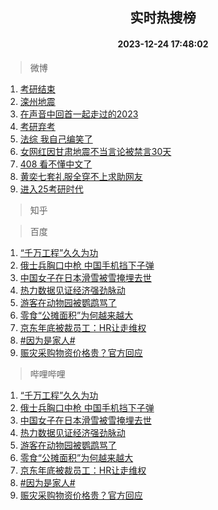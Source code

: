 <div align="center"><h2>实时热搜榜</h2><h4>2023-12-24 17:48:02</h4></div>

> 微博  

1. [考研结束](https://s.weibo.com/weibo?q=%E8%80%83%E7%A0%94%E7%BB%93%E6%9D%9F&t=31&band_rank=1&Refer=top)<br />
2. [滦州地震](https://s.weibo.com/weibo?q=%E6%BB%A6%E5%B7%9E%E5%9C%B0%E9%9C%87&t=31&band_rank=2&Refer=top)<br />
3. [在声音中回首一起走过的2023](https://s.weibo.com/weibo?q=%23%E5%9C%A8%E5%A3%B0%E9%9F%B3%E4%B8%AD%E5%9B%9E%E9%A6%96%E4%B8%80%E8%B5%B7%E8%B5%B0%E8%BF%87%E7%9A%842023%23&t=31&band_rank=3&Refer=top)<br />
4. [考研弃考](https://s.weibo.com/weibo?q=%E8%80%83%E7%A0%94%E5%BC%83%E8%80%83&t=31&band_rank=4&Refer=top)<br />
5. [法综 我自己编笑了](https://s.weibo.com/weibo?q=%E6%B3%95%E7%BB%BC%20%E6%88%91%E8%87%AA%E5%B7%B1%E7%BC%96%E7%AC%91%E4%BA%86&t=31&band_rank=5&Refer=top)<br />
6. [女网红因甘肃地震不当言论被禁言30天](https://s.weibo.com/weibo?q=%23%E5%A5%B3%E7%BD%91%E7%BA%A2%E5%9B%A0%E7%94%98%E8%82%83%E5%9C%B0%E9%9C%87%E4%B8%8D%E5%BD%93%E8%A8%80%E8%AE%BA%E8%A2%AB%E7%A6%81%E8%A8%8030%E5%A4%A9%23&t=31&band_rank=6&Refer=top)<br />
7. [408 看不懂中文了](https://s.weibo.com/weibo?q=408%20%E7%9C%8B%E4%B8%8D%E6%87%82%E4%B8%AD%E6%96%87%E4%BA%86&t=31&band_rank=7&Refer=top)<br />
8. [黄奕七套礼服全穿不上求助网友](https://s.weibo.com/weibo?q=%23%E9%BB%84%E5%A5%95%E4%B8%83%E5%A5%97%E7%A4%BC%E6%9C%8D%E5%85%A8%E7%A9%BF%E4%B8%8D%E4%B8%8A%E6%B1%82%E5%8A%A9%E7%BD%91%E5%8F%8B%23&t=31&band_rank=8&Refer=top)<br />
9. [进入25考研时代](https://s.weibo.com/weibo?q=%E8%BF%9B%E5%85%A525%E8%80%83%E7%A0%94%E6%97%B6%E4%BB%A3&t=31&band_rank=9&Refer=top)<br />

> 知乎  


> 百度  

1. [“千万工程”久久为功](https://www.baidu.com/s?wd=%E2%80%9C%E5%8D%83%E4%B8%87%E5%B7%A5%E7%A8%8B%E2%80%9D%E4%B9%85%E4%B9%85%E4%B8%BA%E5%8A%9F&sa=fyb_news&rsv_dl=fyb_news)<br />
2. [俄士兵胸口中枪 中国手机挡下子弹](https://www.baidu.com/s?wd=%E4%BF%84%E5%A3%AB%E5%85%B5%E8%83%B8%E5%8F%A3%E4%B8%AD%E6%9E%AA+%E4%B8%AD%E5%9B%BD%E6%89%8B%E6%9C%BA%E6%8C%A1%E4%B8%8B%E5%AD%90%E5%BC%B9&sa=fyb_news&rsv_dl=fyb_news)<br />
3. [中国女子在日本滑雪被雪掩埋去世](https://www.baidu.com/s?wd=%E4%B8%AD%E5%9B%BD%E5%A5%B3%E5%AD%90%E5%9C%A8%E6%97%A5%E6%9C%AC%E6%BB%91%E9%9B%AA%E8%A2%AB%E9%9B%AA%E6%8E%A9%E5%9F%8B%E5%8E%BB%E4%B8%96&sa=fyb_news&rsv_dl=fyb_news)<br />
4. [热力数据见证经济强劲脉动](https://www.baidu.com/s?wd=%E7%83%AD%E5%8A%9B%E6%95%B0%E6%8D%AE%E8%A7%81%E8%AF%81%E7%BB%8F%E6%B5%8E%E5%BC%BA%E5%8A%B2%E8%84%89%E5%8A%A8&sa=fyb_news&rsv_dl=fyb_news)<br />
5. [游客在动物园被鹦鹉骂了](https://www.baidu.com/s?wd=%E6%B8%B8%E5%AE%A2%E5%9C%A8%E5%8A%A8%E7%89%A9%E5%9B%AD%E8%A2%AB%E9%B9%A6%E9%B9%89%E9%AA%82%E4%BA%86&sa=fyb_news&rsv_dl=fyb_news)<br />
6. [零食“公摊面积”为何越来越大](https://www.baidu.com/s?wd=%E9%9B%B6%E9%A3%9F%E2%80%9C%E5%85%AC%E6%91%8A%E9%9D%A2%E7%A7%AF%E2%80%9D%E4%B8%BA%E4%BD%95%E8%B6%8A%E6%9D%A5%E8%B6%8A%E5%A4%A7&sa=fyb_news&rsv_dl=fyb_news)<br />
7. [京东年底被裁员工：HR让走维权](https://www.baidu.com/s?wd=%E4%BA%AC%E4%B8%9C%E5%B9%B4%E5%BA%95%E8%A2%AB%E8%A3%81%E5%91%98%E5%B7%A5%EF%BC%9AHR%E8%AE%A9%E8%B5%B0%E7%BB%B4%E6%9D%83&sa=fyb_news&rsv_dl=fyb_news)<br />
8. [#因为是家人#](https://www.baidu.com/s?wd=%23%E5%9B%A0%E4%B8%BA%E6%98%AF%E5%AE%B6%E4%BA%BA%23&sa=fyb_news&rsv_dl=fyb_news)<br />
9. [赈灾采购物资价格贵？官方回应](https://www.baidu.com/s?wd=%E8%B5%88%E7%81%BE%E9%87%87%E8%B4%AD%E7%89%A9%E8%B5%84%E4%BB%B7%E6%A0%BC%E8%B4%B5%EF%BC%9F%E5%AE%98%E6%96%B9%E5%9B%9E%E5%BA%94&sa=fyb_news&rsv_dl=fyb_news)<br />

> 哔哩哔哩  

1. [“千万工程”久久为功](https://www.baidu.com/s?wd=%E2%80%9C%E5%8D%83%E4%B8%87%E5%B7%A5%E7%A8%8B%E2%80%9D%E4%B9%85%E4%B9%85%E4%B8%BA%E5%8A%9F&sa=fyb_news&rsv_dl=fyb_news)<br />
2. [俄士兵胸口中枪 中国手机挡下子弹](https://www.baidu.com/s?wd=%E4%BF%84%E5%A3%AB%E5%85%B5%E8%83%B8%E5%8F%A3%E4%B8%AD%E6%9E%AA+%E4%B8%AD%E5%9B%BD%E6%89%8B%E6%9C%BA%E6%8C%A1%E4%B8%8B%E5%AD%90%E5%BC%B9&sa=fyb_news&rsv_dl=fyb_news)<br />
3. [中国女子在日本滑雪被雪掩埋去世](https://www.baidu.com/s?wd=%E4%B8%AD%E5%9B%BD%E5%A5%B3%E5%AD%90%E5%9C%A8%E6%97%A5%E6%9C%AC%E6%BB%91%E9%9B%AA%E8%A2%AB%E9%9B%AA%E6%8E%A9%E5%9F%8B%E5%8E%BB%E4%B8%96&sa=fyb_news&rsv_dl=fyb_news)<br />
4. [热力数据见证经济强劲脉动](https://www.baidu.com/s?wd=%E7%83%AD%E5%8A%9B%E6%95%B0%E6%8D%AE%E8%A7%81%E8%AF%81%E7%BB%8F%E6%B5%8E%E5%BC%BA%E5%8A%B2%E8%84%89%E5%8A%A8&sa=fyb_news&rsv_dl=fyb_news)<br />
5. [游客在动物园被鹦鹉骂了](https://www.baidu.com/s?wd=%E6%B8%B8%E5%AE%A2%E5%9C%A8%E5%8A%A8%E7%89%A9%E5%9B%AD%E8%A2%AB%E9%B9%A6%E9%B9%89%E9%AA%82%E4%BA%86&sa=fyb_news&rsv_dl=fyb_news)<br />
6. [零食“公摊面积”为何越来越大](https://www.baidu.com/s?wd=%E9%9B%B6%E9%A3%9F%E2%80%9C%E5%85%AC%E6%91%8A%E9%9D%A2%E7%A7%AF%E2%80%9D%E4%B8%BA%E4%BD%95%E8%B6%8A%E6%9D%A5%E8%B6%8A%E5%A4%A7&sa=fyb_news&rsv_dl=fyb_news)<br />
7. [京东年底被裁员工：HR让走维权](https://www.baidu.com/s?wd=%E4%BA%AC%E4%B8%9C%E5%B9%B4%E5%BA%95%E8%A2%AB%E8%A3%81%E5%91%98%E5%B7%A5%EF%BC%9AHR%E8%AE%A9%E8%B5%B0%E7%BB%B4%E6%9D%83&sa=fyb_news&rsv_dl=fyb_news)<br />
8. [#因为是家人#](https://www.baidu.com/s?wd=%23%E5%9B%A0%E4%B8%BA%E6%98%AF%E5%AE%B6%E4%BA%BA%23&sa=fyb_news&rsv_dl=fyb_news)<br />
9. [赈灾采购物资价格贵？官方回应](https://www.baidu.com/s?wd=%E8%B5%88%E7%81%BE%E9%87%87%E8%B4%AD%E7%89%A9%E8%B5%84%E4%BB%B7%E6%A0%BC%E8%B4%B5%EF%BC%9F%E5%AE%98%E6%96%B9%E5%9B%9E%E5%BA%94&sa=fyb_news&rsv_dl=fyb_news)<br />
